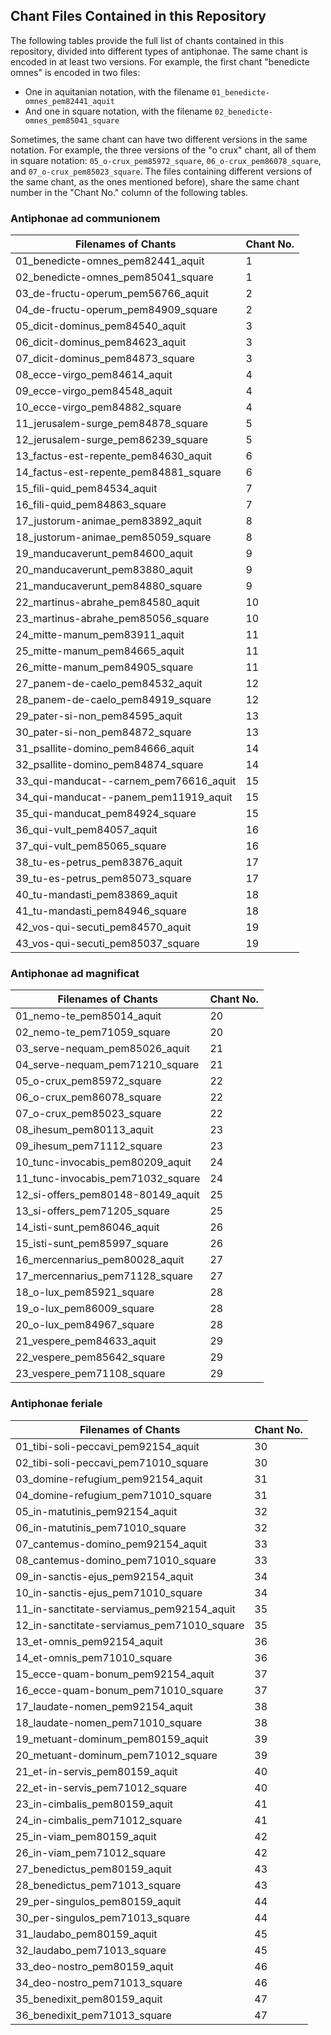 ## Chant Files Contained in this Repository

The following tables provide the full list of chants contained in this repository, divided into different types of antiphonae. 
The same chant is encoded in at least two versions. For example, the first chant "benedicte omnes" is encoded in two files:
- One in aquitanian notation, with the filename `01_benedicte-omnes_pem82441_aquit`
- And one in square notation, with the filename `02_benedicte-omnes_pem85041_square`

Sometimes, the same chant can have two different versions in the same notation. For example, the three versions of the "o crux" chant, all of them in square notation: `05_o-crux_pem85972_square`, `06_o-crux_pem86078_square`, and `07_o-crux_pem85023_square`. The files containing different versions of the same chant, as the ones mentioned before), share the same chant number in the "Chant No." column of the following tables.

### Antiphonae ad communionem

| Filenames of Chants             | Chant No.     |
|--------------------------------------------|----|
| 01_benedicte-omnes_pem82441_aquit          | 1  |
| 02_benedicte-omnes_pem85041_square         | 1  |
| 03_de-fructu-operum_pem56766_aquit         | 2  |
| 04_de-fructu-operum_pem84909_square        | 2  |
| 05_dicit-dominus_pem84540_aquit            | 3  |
| 06_dicit-dominus_pem84623_aquit            | 3  |
| 07_dicit-dominus_pem84873_square           | 3  |
| 08_ecce-virgo_pem84614_aquit               | 4  |
| 09_ecce-virgo_pem84548_aquit               | 4  |
| 10_ecce-virgo_pem84882_square              | 4  |
| 11_jerusalem-surge_pem84878_square         | 5  |
| 12_jerusalem-surge_pem86239_square         | 5  |
| 13_factus-est-repente_pem84630_aquit       | 6  |
| 14_factus-est-repente_pem84881_square      | 6  |
| 15_fili-quid_pem84534_aquit                | 7  |
| 16_fili-quid_pem84863_square               | 7  |
| 17_justorum-animae_pem83892_aquit          | 8  |
| 18_justorum-animae_pem85059_square         | 8  |
| 19_manducaverunt_pem84600_aquit            | 9  |
| 20_manducaverunt_pem83880_aquit            | 9  |
| 21_manducaverunt_pem84880_square           | 9  |
| 22_martinus-abrahe_pem84580_aquit          | 10 |
| 23_martinus-abrahe_pem85056_square         | 10 |
| 24_mitte-manum_pem83911_aquit              | 11 |
| 25_mitte-manum_pem84665_aquit              | 11 |
| 26_mitte-manum_pem84905_square             | 11 |
| 27_panem-de-caelo_pem84532_aquit           | 12 |
| 28_panem-de-caelo_pem84919_square          | 12 |
| 29_pater-si-non_pem84595_aquit             | 13 |
| 30_pater-si-non_pem84872_square            | 13 |
| 31_psallite-domino_pem84666_aquit          | 14 |
| 32_psallite-domino_pem84874_square         | 14 |
| 33_qui-manducat--carnem_pem76616_aquit     | 15 |
| 34_qui-manducat--panem_pem11919_aquit      | 15 |
| 35_qui-manducat_pem84924_square            | 15 |
| 36_qui-vult_pem84057_aquit                 | 16 |
| 37_qui-vult_pem85065_square                | 16 |
| 38_tu-es-petrus_pem83876_aquit             | 17 |
| 39_tu-es-petrus_pem85073_square            | 17 |
| 40_tu-mandasti_pem83869_aquit              | 18 |
| 41_tu-mandasti_pem84946_square             | 18 |
| 42_vos-qui-secuti_pem84570_aquit           | 19 |
| 43_vos-qui-secuti_pem85037_square          | 19 |

### Antiphonae ad magnificat

| Filenames of Chants             | Chant No.     |
|--------------------------------------------|----|
| 01_nemo-te_pem85014_aquit                  | 20 |
| 02_nemo-te_pem71059_square                 | 20 |
| 03_serve-nequam_pem85026_aquit             | 21 |
| 04_serve-nequam_pem71210_square            | 21 |
| 05_o-crux_pem85972_square                  | 22 |
| 06_o-crux_pem86078_square                  | 22 |
| 07_o-crux_pem85023_square                  | 22 |
| 08_ihesum_pem80113_aquit                   | 23 |
| 09_ihesum_pem71112_square                  | 23 |
| 10_tunc-invocabis_pem80209_aquit           | 24 |
| 11_tunc-invocabis_pem71032_square          | 24 |
| 12_si-offers_pem80148-80149_aquit          | 25 |
| 13_si-offers_pem71205_square               | 25 |
| 14_isti-sunt_pem86046_aquit                | 26 |
| 15_isti-sunt_pem85997_square               | 26 |
| 16_mercennarius_pem80028_aquit             | 27 |
| 17_mercennarius_pem71128_square            | 27 |
| 18_o-lux_pem85921_square                   | 28 |
| 19_o-lux_pem86009_square                   | 28 |
| 20_o-lux_pem84967_square                   | 28 |
| 21_vespere_pem84633_aquit                  | 29 |
| 22_vespere_pem85642_square                 | 29 |
| 23_vespere_pem71108_square                 | 29 |

### Antiphonae feriale

| Filenames of Chants             | Chant No.     |
|--------------------------------------------|----|
| 01_tibi-soli-peccavi_pem92154_aquit        | 30 |
| 02_tibi-soli-peccavi_pem71010_square       | 30 |
| 03_domine-refugium_pem92154_aquit          | 31 |
| 04_domine-refugium_pem71010_square         | 31 |
| 05_in-matutinis_pem92154_aquit             | 32 |
| 06_in-matutinis_pem71010_square            | 32 |
| 07_cantemus-domino_pem92154_aquit          | 33 |
| 08_cantemus-domino_pem71010_square         | 33 |
| 09_in-sanctis-ejus_pem92154_aquit          | 34 |
| 10_in-sanctis-ejus_pem71010_square         | 34 |
| 11_in-sanctitate-serviamus_pem92154_aquit  | 35 |
| 12_in-sanctitate-serviamus_pem71010_square | 35 |
| 13_et-omnis_pem92154_aquit                 | 36 |
| 14_et-omnis_pem71010_square                | 36 |
| 15_ecce-quam-bonum_pem92154_aquit          | 37 |
| 16_ecce-quam-bonum_pem71010_square         | 37 |
| 17_laudate-nomen_pem92154_aquit            | 38 |
| 18_laudate-nomen_pem71010_square           | 38 |
| 19_metuant-dominum_pem80159_aquit          | 39 |
| 20_metuant-dominum_pem71012_square         | 39 |
| 21_et-in-servis_pem80159_aquit             | 40 |
| 22_et-in-servis_pem71012_square            | 40 |
| 23_in-cimbalis_pem80159_aquit              | 41 |
| 24_in-cimbalis_pem71012_square             | 41 |
| 25_in-viam_pem80159_aquit                  | 42 |
| 26_in-viam_pem71012_square                 | 42 |
| 27_benedictus_pem80159_aquit               | 43 |
| 28_benedictus_pem71013_square              | 43 |
| 29_per-singulos_pem80159_aquit             | 44 |
| 30_per-singulos_pem71013_square            | 44 |
| 31_laudabo_pem80159_aquit                  | 45 |
| 32_laudabo_pem71013_square                 | 45 |
| 33_deo-nostro_pem80159_aquit               | 46 |
| 34_deo-nostro_pem71013_square              | 46 |
| 35_benedixit_pem80159_aquit                | 47 |
| 36_benedixit_pem71013_square               | 47 |
